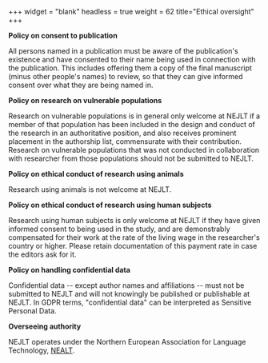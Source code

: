 +++
widget = "blank"
headless = true
weight = 62
title="Ethical oversight"
+++

__Policy on consent to publication__

All persons named in a publication must be aware of the publication's existence and have consented to their name being used in connection with the publication. This includes offering them a copy of the final manuscript (minus other people's names) to review, so that they can give informed consent over what they are being named in.

__Policy on research on vulnerable populations__

Research on vulnerable populations is in general only welcome at NEJLT if a member of that population has been included in the design and conduct of the research in an authoritative position, and also receives prominent placement in the authorship list, commensurate with their contribution. Research on vulnerable populations that was not conducted in collaboration with researcher from those populations should not be submitted to NEJLT.

__Policy on ethical conduct of research using animals__

Research using animals is not welcome at NEJLT.

__Policy on ethical conduct of research using human subjects__

Research using human subjects is only welcome at NEJLT if they have given informed consent to being used in the study, and are demonstrably compensated for their work at the rate of the living wage in the researcher's country or higher. Please retain documentation of this payment rate in case the editors ask for it.

__Policy on handling confidential data__

Confidential data -- except author names and affiliations -- must not be submitted to NEJLT and will not knowingly be published or publishable at NEJLT. In GDPR terms, "confidential data" can be interpreted as Sensitive Personal Data.

__Overseeing authority__

NEJLT operates under the Northern European Association for Language Technology, [NEALT](https://tekstlab.uio.no/nealt/).
